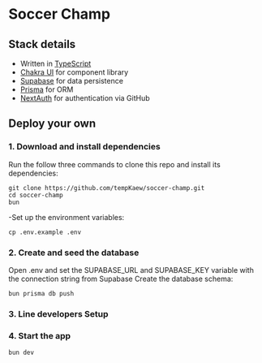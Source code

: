 # Soccer Champ

## Stack details

- Written in [TypeScript](https://www.typescriptlang.org/)
- [Chakra UI](https://chakra-ui.com/) for component library
- [Supabase](https://supabase.com/) for data persistence
- [Prisma](https://www.prisma.io/) for ORM
- [NextAuth](https://next-auth.js.org/) for authentication via GitHub

## Deploy your own

### 1. Download and install dependencies

Run the follow three commands to clone this repo and install its dependencies:

```
git clone https://github.com/tempKaew/soccer-champ.git
cd soccer-champ
bun
```

-Set up the environment variables:

```
cp .env.example .env
```

### 2. Create and seed the database

Open .env and set the SUPABASE_URL and SUPABASE_KEY variable with the connection string from Supabase
Create the database schema:

```
bun prisma db push
```

### 3. Line developers Setup

### 4. Start the app

```
bun dev
```
